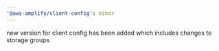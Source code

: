 ```yaml
---
'@aws-amplify/client-config': minor
---
```


new version for client config has been added which includes changes to storage groups
